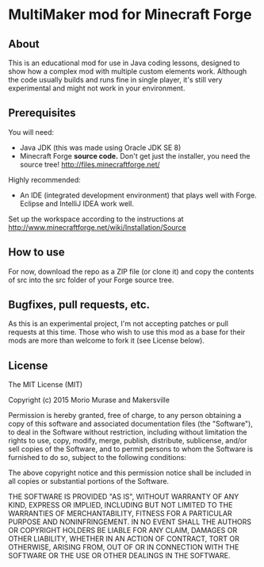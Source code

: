 # MultiMaker mod for Minecraft Forge

## About
This is an educational mod for use in Java coding lessons, designed to show how a complex mod with multiple custom elements work. Although the code usually builds and runs fine in single player, it's still very experimental and might not work in your environment.

## Prerequisites
You will need:
* Java JDK (this was made using Oracle JDK SE 8)
* Minecraft Forge __source code.__ Don't get just the installer, you need the source tree! http://files.minecraftforge.net/

Highly recommended:
* An IDE (integrated development environment) that plays well with Forge. Eclipse and IntelliJ IDEA work well.

Set up the workspace according to the instructions at http://www.minecraftforge.net/wiki/Installation/Source

## How to use

For now, download the repo as a ZIP file (or clone it) and copy the contents of src into the src folder of your Forge source tree.

## Bugfixes, pull requests, etc.

As this is an experimental project, I'm not accepting patches or pull requests at this time. Those who wish to use this mod as a base for their mods are more than welcome to fork it (see License below).

## License

The MIT License (MIT)

Copyright (c) 2015 Morio Murase and Makersville

Permission is hereby granted, free of charge, to any person obtaining a copy
of this software and associated documentation files (the "Software"), to deal
in the Software without restriction, including without limitation the rights
to use, copy, modify, merge, publish, distribute, sublicense, and/or sell
copies of the Software, and to permit persons to whom the Software is
furnished to do so, subject to the following conditions:

The above copyright notice and this permission notice shall be included in
all copies or substantial portions of the Software.

THE SOFTWARE IS PROVIDED "AS IS", WITHOUT WARRANTY OF ANY KIND, EXPRESS OR
IMPLIED, INCLUDING BUT NOT LIMITED TO THE WARRANTIES OF MERCHANTABILITY,
FITNESS FOR A PARTICULAR PURPOSE AND NONINFRINGEMENT. IN NO EVENT SHALL THE
AUTHORS OR COPYRIGHT HOLDERS BE LIABLE FOR ANY CLAIM, DAMAGES OR OTHER
LIABILITY, WHETHER IN AN ACTION OF CONTRACT, TORT OR OTHERWISE, ARISING FROM,
OUT OF OR IN CONNECTION WITH THE SOFTWARE OR THE USE OR OTHER DEALINGS IN
THE SOFTWARE.
